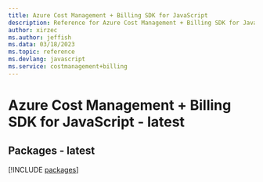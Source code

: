 ```yaml
---
title: Azure Cost Management + Billing SDK for JavaScript
description: Reference for Azure Cost Management + Billing SDK for JavaScript
author: xirzec
ms.author: jeffish
ms.data: 03/18/2023
ms.topic: reference
ms.devlang: javascript
ms.service: costmanagement+billing
---
```

# Azure Cost Management + Billing SDK for JavaScript - latest
## Packages - latest
[!INCLUDE [packages](cost-management-+-billing-index.md)]